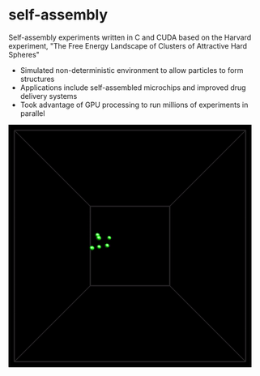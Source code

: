 # self-assembly
Self-assembly experiments written in C and CUDA based on the Harvard experiment, "The Free Energy Landscape of Clusters of Attractive Hard Spheres"

* Simulated non-deterministic environment to allow particles to form structures
* Applications include self-assembled microchips and improved drug delivery systems
* Took advantage of GPU processing to run millions of experiments in parallel

<img src="https://github.com/bobbywlindsey/self-assembly/blob/master/self-assembly.gif" alt="self-assembly gif">
